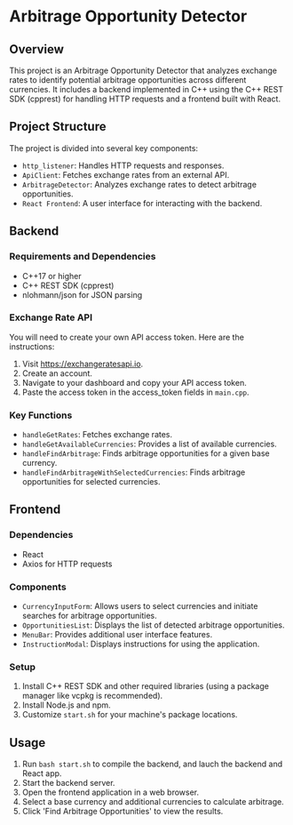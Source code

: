 # Arbitrage Opportunity Detector

## Overview

This project is an Arbitrage Opportunity Detector that analyzes exchange rates to identify potential arbitrage opportunities across different currencies. It includes a backend implemented in C++ using the C++ REST SDK (cpprest) for handling HTTP requests and a frontend built with React.

## Project Structure

The project is divided into several key components:

- `http_listener`: Handles HTTP requests and responses.
- `ApiClient`: Fetches exchange rates from an external API.
- `ArbitrageDetector`: Analyzes exchange rates to detect arbitrage opportunities.
- `React Frontend`: A user interface for interacting with the backend.

## Backend

### Requirements and Dependencies

- C++17 or higher
- C++ REST SDK (cpprest)
- nlohmann/json for JSON parsing

### Exchange Rate API

You will need to create your own API access token. Here are the instructions:

1. Visit https://exchangeratesapi.io.
2. Create an account.
3. Navigate to your dashboard and copy your API access token.
4. Paste the access token in the access_token fields in `main.cpp`.

### Key Functions

- `handleGetRates`: Fetches exchange rates.
- `handleGetAvailableCurrencies`: Provides a list of available currencies.
- `handleFindArbitrage`: Finds arbitrage opportunities for a given base currency.
- `handleFindArbitrageWithSelectedCurrencies`: Finds arbitrage opportunities for selected currencies.

## Frontend

### Dependencies

- React
- Axios for HTTP requests

### Components

- `CurrencyInputForm`: Allows users to select currencies and initiate searches for arbitrage opportunities.
- `OpportunitiesList`: Displays the list of detected arbitrage opportunities.
- `MenuBar`: Provides additional user interface features.
- `InstructionModal`: Displays instructions for using the application.

### Setup

1. Install C++ REST SDK and other required libraries (using a package manager like vcpkg is recommended).
2. Install Node.js and npm.
3. Customize `start.sh` for your machine's package locations.

## Usage

1. Run `bash start.sh` to compile the backend, and lauch the backend and React app.
2. Start the backend server.
3. Open the frontend application in a web browser.
4. Select a base currency and additional currencies to calculate arbitrage.
5. Click 'Find Arbitrage Opportunities' to view the results.
